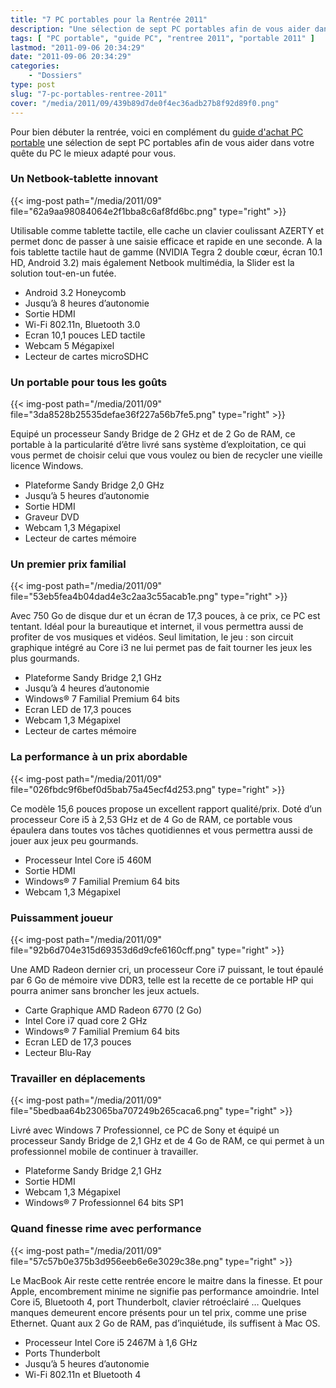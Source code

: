 ```yaml
---
title: "7 PC portables pour la Rentrée 2011"
description: "Une sélection de sept PC portables afin de vous aider dans votre quête du PC le mieux adapté pour vous en cette rentrée 2011."
tags: [ "PC portable", "guide PC", "rentree 2011", "portable 2011" ]
lastmod: "2011-09-06 20:34:29"
date: "2011-09-06 20:34:29"
categories:
    - "Dossiers"
type: post
slug: "7-pc-portables-rentree-2011"
cover: "/media/2011/09/439b89d7de0f4ec36adb27b8f92d89f0.png"
---
```


Pour bien débuter la rentrée, voici en complément du [guide d'achat PC portable](/guides/guide-achat-pc-portable-2011/) une sélection de sept PC portables afin de vous aider dans votre quête du PC le mieux adapté pour vous.

<!--more-->

### Un Netbook-tablette innovant

{{< img-post path="/media/2011/09" file="62a9aa98084064e2f1bba8c6af8fd6bc.png" type="right" >}}

Utilisable comme tablette tactile, elle cache un clavier coulissant AZERTY et permet donc de passer à une saisie efficace et rapide en une seconde. A la fois tablette tactile haut de gamme (NVIDIA Tegra 2 double cœur, écran 10.1 HD, Android 3.2) mais également Netbook multimédia, la Slider est la solution tout-en-un futée. 

- Android 3.2 Honeycomb
- Jusqu’à 8 heures d’autonomie
- Sortie HDMI
- Wi-Fi 802.11n, Bluetooth 3.0
- Ecran 10,1 pouces LED tactile
- Webcam 5 Mégapixel
- Lecteur de cartes microSDHC


### Un portable pour tous les goûts

{{< img-post path="/media/2011/09" file="3da8528b25535defae36f227a56b7fe5.png" type="right" >}}

Equipé un processeur Sandy Bridge de 2 GHz et de 2 Go de RAM, ce portable à la particularité d’être livré sans système d’exploitation, ce qui vous permet de choisir celui que vous voulez ou bien de recycler une vieille licence Windows.

- Plateforme Sandy Bridge 2,0 GHz
- Jusqu’à 5 heures d’autonomie
- Sortie HDMI
- Graveur DVD
- Webcam 1,3 Mégapixel
- Lecteur de cartes mémoire

### Un premier prix familial

{{< img-post path="/media/2011/09" file="53eb5fea4b04dad4e3c2aa3c55acab1e.png" type="right" >}}

Avec 750 Go de disque dur et un écran de 17,3 pouces, à ce prix, ce PC est tentant. Idéal pour la bureautique et internet, il vous permettra aussi de profiter de vos musiques et vidéos. Seul limitation, le jeu : son circuit graphique intégré au Core i3 ne lui permet pas de fait tourner les jeux les plus gourmands.

- Plateforme Sandy Bridge 2,1 GHz
- Jusqu’à 4 heures d’autonomie
- Windows® 7 Familial Premium 64 bits
- Ecran LED de 17,3 pouces
- Webcam 1,3 Mégapixel
- Lecteur de cartes mémoire

### La performance à un prix abordable

{{< img-post path="/media/2011/09" file="026fbdc9f6bef0d5bab75a45ecf4d253.png" type="right" >}}

Ce modèle 15,6 pouces propose un excellent rapport qualité/prix. Doté d’un processeur Core i5 à 2,53 GHz et de 4 Go de RAM, ce portable  vous épaulera dans toutes vos tâches quotidiennes et vous permettra aussi de jouer aux jeux peu gourmands.

- Processeur Intel Core i5 460M
- Sortie HDMI
- Windows® 7 Familial Premium 64 bits
- Webcam 1,3 Mégapixel


### Puissamment joueur

{{< img-post path="/media/2011/09" file="92b6d704e315d69353d6d9cfe6160cff.png" type="right" >}}

Une AMD Radeon dernier cri, un processeur Core i7 puissant, le tout épaulé par 6 Go de mémoire vive DDR3, telle est la recette de ce portable HP qui pourra animer sans broncher les jeux actuels.

- Carte Graphique AMD Radeon 6770 (2 Go)
- Intel Core i7 quad core 2 GHz
- Windows® 7 Familial Premium 64 bits
- Ecran LED de 17,3 pouces
- Lecteur Blu-Ray

### Travailler en déplacements

{{< img-post path="/media/2011/09" file="5bedbaa64b23065ba707249b265caca6.png" type="right" >}}

Livré avec Windows 7 Professionnel, ce PC de Sony et équipé un processeur Sandy Bridge de 2,1 GHz et de 4 Go de RAM, ce qui permet à un professionnel mobile de continuer à travailler.

- Plateforme Sandy Bridge 2,1 GHz
- Sortie HDMI
- Webcam 1,3 Mégapixel
- Windows® 7 Professionnel 64 bits SP1

### Quand finesse rime avec performance

{{< img-post path="/media/2011/09" file="57c57b0e375b3d956eeb6e6e3029c38e.png" type="right" >}}

Le MacBook Air reste cette rentrée encore le maitre dans la finesse. Et pour Apple, encombrement minime ne signifie pas performance amoindrie. Intel Core i5, Bluetooth 4, port Thunderbolt, clavier rétroéclairé … Quelques manques demeurent encore présents pour un tel prix, comme une prise Ethernet. Quant aux 2 Go de RAM, pas d’inquiétude, ils suffisent à Mac OS.

- Processeur Intel Core i5 2467M à 1,6 GHz
- Ports Thunderbolt
- Jusqu’à 5 heures d’autonomie
- Wi-Fi 802.11n et Bluetooth 4
